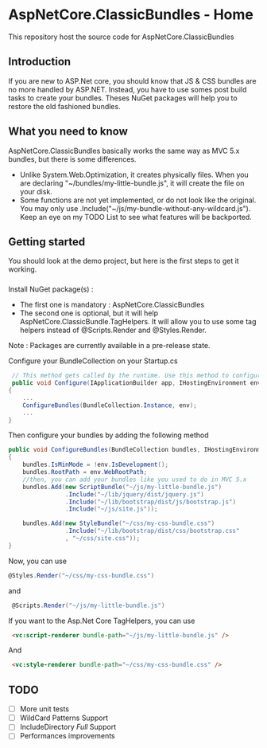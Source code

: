 # AspNetCore.ClassicBundles - Home
This repository host the source code for AspNetCore.ClassicBundles

## Introduction

If you are new to ASP.Net core, you should know that JS & CSS bundles are no more handled by ASP.NET. Instead, you have to use somes post build tasks to create your bundles. Theses NuGet packages will help you
to restore the old fashioned bundles.

## What you need to know

AspNetCore.ClassicBundles basically works the same way as MVC 5.x bundles, but there is some differences. 
- Unlike System.Web.Optimization, it creates physically files. When you are declaring "~/bundles/my-little-bundle.js", it will create the file on your disk.
- Some functions are not yet implemented, or do not look like the original. You may only use .Include("~/js/my-bundle-without-any-wildcard.js"). Keep an eye on my TODO List to see what features will be backported.

## Getting started

You should look at the demo project, but here is the first steps to get it working.

### 

Install NuGet package(s) : 
- The first one is mandatory : AspNetCore.ClassicBundles
- The second one is optional, but it will help AspNetCore.ClassicBundle.TagHelpers. It will allow you to use some tag helpers instead of @Scripts.Render and @Styles.Render.

Note : Packages are currently available in a pre-release state.

Configure your BundleCollection on your Startup.cs

```c#
 // This method gets called by the runtime. Use this method to configure the HTTP request pipeline.
 public void Configure(IApplicationBuilder app, IHostingEnvironment env, ILoggerFactory loggerFactory)
{
	...
	ConfigureBundles(BundleCollection.Instance, env);
	...
}

```

Then configure your bundles by adding the following method
```c#
public void ConfigureBundles(BundleCollection bundles, IHostingEnvironment env)
{
	bundles.IsMinMode = !env.IsDevelopment(); 
	bundles.RootPath = env.WebRootPath;
	//then, you can add your bundles like you used to do in MVC 5.x
	bundles.Add(new ScriptBundle("~/js/my-little-bundle.js")
                .Include("~/lib/jquery/dist/jquery.js")
                .Include("~/lib/bootstrap/dist/js/bootstrap.js")
                .Include("~/js/site.js"));

	bundles.Add(new StyleBundle("~/css/my-css-bundle.css")
                .Include("~/lib/bootstrap/dist/css/bootstrap.css"
                , "~/css/site.css"));
}
```

Now, you can use

```c#
@Styles.Render("~/css/my-css-bundle.css") 
```

and

```c#
 @Scripts.Render("~/js/my-little-bundle.js")
```

If you want to the Asp.Net Core TagHelpers, you can use

```html
 <vc:script-renderer bundle-path="~/js/my-little-bundle.js" />
```

And 

```html
 <vc:style-renderer bundle-path="~/css/my-css-bundle.css" /> 
```

## TODO
- [ ] More unit tests
- [ ] WildCard Patterns Support
- [ ] IncludeDirectory *Full* Support
- [ ] Performances improvements